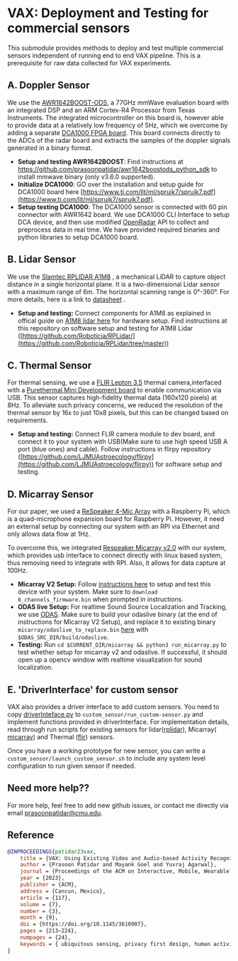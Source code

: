 # VAX: Deployment and Testing for commercial sensors

This submodule provides methods to deploy and test multiple commercial sensors independent of running end to end VAX
pipeline. This is a prerequisite for raw data collected for VAX experiments.

## A. Doppler Sensor

We use the [AWR1642BOOST-ODS](https://www.ti.com/tool/AWR1642BOOST-ODS), a 77GHz mmWave evaluation board with an
integrated DSP and an ARM Cortex-R4 Processor from Texas Instruments. The integrated microcontroller on this board is,
however able to provide data at a relatively low frequency of 5Hz, which we overcome by adding a
separate [DCA1000 FPGA board](https://www.ti.com/tool/DCA1000EVM). This board connects directly to the ADCs of the radar
board and extracts the samples of the doppler signals generated in a binary format.

- **Setup and testing AWR1642BOOST**: Find instructions at https://github.com/prasoonpatidar/awr1642boostods_python_sdk
  to install
  mmwave binary (only v3.6.0 supported).
- **Initialize DCA1000**: GO over the installation and setup guide for DCA1000 board here [https://www.ti.com/lit/ml/spruik7/spruik7.pdf](https://www.ti.com/lit/ml/spruik7/spruik7.pdf). 
- **Setup testing DCA1000**: The DCA1000 sensor is connected with 60 pin connector with AWR1642 board. We use DCA1000
  CLI
  Interface to setup DCA device, and then use modified [OpenRadar](https://github.com/PreSenseRadar/OpenRadar) API to
  collect and preprocess data in real time. We have provided required binaries and python libraries to setup DCA1000
  board.

## B. Lidar Sensor

We use
the [Slamtec RPLIDAR A1M8](https://www.amazon.com/Slamtec-RPLIDAR-Scanning-Avoidance-Navigation/dp/B07TJW5SXF/ref=asc_df_B07TJW5SXF/)
, a mechanical LiDAR to capture object distance in a single horizontal plane. It is a two-dimensional Lidar sensor with
a maximum range of 6m. The horizontal scanning range is 0°-360°. For more details, here is a link
to [datasheet](https://www.generationrobots.com/media/rplidar-a1m8-360-degree-laser-scanner-development-kit-datasheet-1.pdf)
.

- **Setup and testing:** Connect components for A1M8 as explained in offical guide
  on [A1M8 lidar here](https://www.generationrobots.com/media/rplidar-a1m8-360-degree-laser-scanner-development-kit-datasheet-1.pdf)
  for hardware setup. Find instructions at this repository on software setup and testing for A1M8
  Lidar ([https://github.com/Roboticia/RPLidar/](https://github.com/Roboticia/RPLidar/tree/master))

## C. Thermal Sensor

For thermal sensing, we use
a [FLIR Lepton 3.5](https://www.digikey.com/en/products/detail/flir-lepton/500-0771-01/7606616) thermal
camera,interfaced with
a [Purethermal Mini Development board](https://www.digikey.com/en/products/detail/groupgets-llc/PURETHERMAL-M/9866289)
to enable communication via USB. This sensor captures high-fidelity thermal data (160x120 pixels) at 8Hz. To alleviate
such privacy concerns, we reduced the resolution of the thermal sensor by 16x to just 10x8 pixels, but this can be
changed based on requirements.

- **Setup and testing:** Connect FLIR camera module to dev board, and connect it to your
  system with USB(Make sure to use high speed USB A port (blue ones) and cable). Follow instructions in flirpy
  repository ([https://github.com/LJMUAstroecology/flirpy](https://github.com/LJMUAstroecology/flirpy)) for software
  setup and testing.

## D. Micarray Sensor

For our paper, we used a [ReSpeaker 4-Mic Array](https://wiki.seeedstudio.com/ReSpeaker_4_Mic_Array_for_Raspberry_Pi/)
with a Raspberry Pi, which is a quad-microphone expansion board for Raspberry Pi. However, it need an external setup by
connecting our system with an RPI via Ethernet and only allows data flow at 1Hz.

To overcome this, we integrated [Respeaker Micarray v2.0](https://wiki.seeedstudio.com/ReSpeaker_Mic_Array_v2.0/) with
our system, which provides usb interface to connect directly with linux based system, thus removing need to integrate
with RPI. Also, it allows for data capture at 100Hz.

- **Micarray V2 Setup:** Follow [instructions here](https://wiki.seeedstudio.com/ReSpeaker_Mic_Array_v2.0/) to setup and
  test this device with your system. Make sure to `download 6_channels_firmware.bin` when prompted in instructions.
- **ODAS live Setup:** For realtime Sound Source Localization and Tracking, we
  use [ODAS](https://github.com/introlab/odas). Make sure to build your odaslive binary (at the end of instructions for
  Micarray V2 Setup), and replace it to existing binary `micarray/odaslive_to_replace.bin` [here](micarray/)
  with `$ODAS_SRC_DIR/build/odaslive`.
- **Testing:** Run `cd $CURRENT_DIR/micarray && python3 run_micarray.py` to test whether setup for micarray v2 and
  odaslive. If successful, it should open up a opencv window with realtime visualization for sound localization.

## E. 'DriverInterface' for custom sensor

VAX also provides a driver interface to add custom sensors. You need to copy [driverInteface.py](deviceInterface.py)
to `custom_sensor/run_custom-sensor.py` and implement functions
provided in driverInterface. For implementation details, read through run scripts for existing
sensors for lidar([rplidar](lidar/run_lidar2d.py)), Micarray( [micarray](micarray/run_micarray.py)) and
Thermal ([flir](thermalcam/run_thermal.py)) sensors.

Once you have a working prototype for new sensor, you can write a `custom_sensor/launch_custom_sensor.sh` to include any
system level configuration to run given sensor if needed.

## Need more help??

For more help, feel free to add new github issues, or contact me directly via email [prasoonpatidar@cmu.edu](prasoonpatidar@cmu.edu).

## Reference

```bibtex
@INPROCEEDINGS{patidar23vax,
    title = {VAX: Using Existing Video and Audio-based Activity Recognition Models to Bootstrap Privacy-Sensitive Sensors},
    author = {Prasoon Patidar and Mayank Goel and Yuvraj Agarwal},
    journal = {Proceedings of the ACM on Interactive, Mobile, Wearable and Ubiquitous Technologies}
    year = {2023},
    publisher = {ACM},
    address = {Cancun, Mexico},
    article = {117},
    volume = {7},
    number = {3},
    month = {9},
    doi = {https://doi.org/10.1145/3610907},
    pages = {213–224},
    numpages = {24},
    keywords = { ubiquitous sensing, privacy first design, human activity recognition},
}
```
